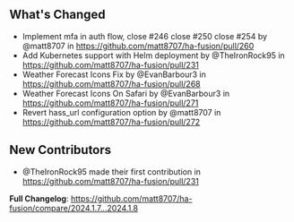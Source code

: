 ## What's Changed
* Implement mfa in auth flow, close #246 close #250 close #254  by @matt8707 in https://github.com/matt8707/ha-fusion/pull/260
* Add Kubernetes support with Helm deployment by @TheIronRock95 in https://github.com/matt8707/ha-fusion/pull/231
* Weather Forecast Icons Fix by @EvanBarbour3 in https://github.com/matt8707/ha-fusion/pull/268
* Weather Forecast Icons On Safari by @EvanBarbour3 in https://github.com/matt8707/ha-fusion/pull/271
* Revert hass_url configuration option by @matt8707 in https://github.com/matt8707/ha-fusion/pull/272

## New Contributors
* @TheIronRock95 made their first contribution in https://github.com/matt8707/ha-fusion/pull/231

**Full Changelog**: https://github.com/matt8707/ha-fusion/compare/2024.1.7...2024.1.8